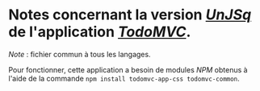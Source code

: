 # Notes concernant la version *[UnJSq](http://q37.info/UnJSq/)* de l'application *[TodoMVC](http://todomvc.com/)*.

*Note* : fichier commun à tous les langages.

Pour fonctionner, cette application a besoin de modules *NPM* obtenus à l'aide de la commande `npm install todomvc-app-css todomvc-common`.